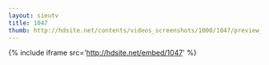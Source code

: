 ```yaml
---
layout: sieutv
title: 1047
thumb: http://hdsite.net/contents/videos_screenshots/1000/1047/preview_360p.mp4.jpg
---
```

{% include iframe src='http://hdsite.net/embed/1047' %}
 

